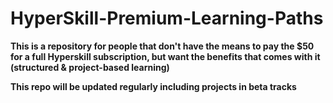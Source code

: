 # HyperSkill-Premium-Learning-Paths

**This is a repository for people that don't have the means to pay the $50 for a full Hyperskill subscription, but want the benefits that comes with it (structured & project-based learning)**

**This repo will be updated regularly including projects in beta tracks**
